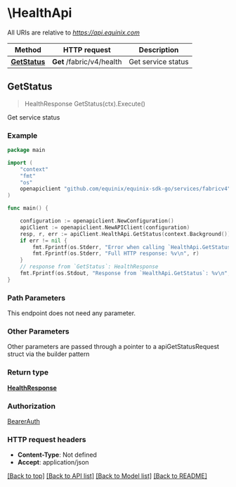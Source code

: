 # \HealthApi

All URIs are relative to *https://api.equinix.com*

Method | HTTP request | Description
------------- | ------------- | -------------
[**GetStatus**](HealthApi.md#GetStatus) | **Get** /fabric/v4/health | Get service status



## GetStatus

> HealthResponse GetStatus(ctx).Execute()

Get service status



### Example

```go
package main

import (
	"context"
	"fmt"
	"os"
	openapiclient "github.com/equinix/equinix-sdk-go/services/fabricv4"
)

func main() {

	configuration := openapiclient.NewConfiguration()
	apiClient := openapiclient.NewAPIClient(configuration)
	resp, r, err := apiClient.HealthApi.GetStatus(context.Background()).Execute()
	if err != nil {
		fmt.Fprintf(os.Stderr, "Error when calling `HealthApi.GetStatus``: %v\n", err)
		fmt.Fprintf(os.Stderr, "Full HTTP response: %v\n", r)
	}
	// response from `GetStatus`: HealthResponse
	fmt.Fprintf(os.Stdout, "Response from `HealthApi.GetStatus`: %v\n", resp)
}
```

### Path Parameters

This endpoint does not need any parameter.

### Other Parameters

Other parameters are passed through a pointer to a apiGetStatusRequest struct via the builder pattern


### Return type

[**HealthResponse**](HealthResponse.md)

### Authorization

[BearerAuth](../README.md#BearerAuth)

### HTTP request headers

- **Content-Type**: Not defined
- **Accept**: application/json

[[Back to top]](#) [[Back to API list]](../README.md#documentation-for-api-endpoints)
[[Back to Model list]](../README.md#documentation-for-models)
[[Back to README]](../README.md)


